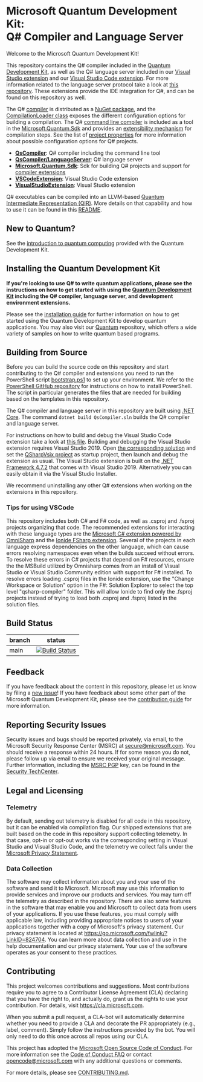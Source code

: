 # Microsoft Quantum Development Kit: <br>Q# Compiler and Language Server #

Welcome to the Microsoft Quantum Development Kit!

This repository contains the Q# compiler included in the [Quantum Development Kit](https://docs.microsoft.com/quantum/),
as well as the Q# language server included in our [Visual Studio extension](https://marketplace.visualstudio.com/items?itemName=quantum.DevKit) and our [Visual Studio Code extension](https://marketplace.visualstudio.com/items?itemName=quantum.quantum-devkit-vscode).
For more information related to the language server protocol take a look at [this repository](https://github.com/Microsoft/language-server-protocol).
These extensions provide the IDE integration for Q#, and can be found on this repository as well.

The Q# [compiler](./src/QsCompiler/Compiler) is distributed as a [NuGet package](https://www.nuget.org/packages/Microsoft.Quantum.Compiler), and the [CompilationLoader class](https://github.com/microsoft/qsharp-compiler/blob/main/src/QsCompiler/Compiler/CompilationLoader.cs) exposes the different configuration options for building a compilation.
The Q# [command line compiler](./src/QsCompiler/CommandLineTool) is included as a tool in the [Microsoft.Quantum.Sdk](./src/QuantumSdk) and provides an [extensibility mechanism](https://devblogs.microsoft.com/qsharp/extending-the-q-compiler/) for compilation steps. See the list of [project properties](./src/QuantumSdk#defined-project-properties) for more information about possible configuration options for Q# projects.

- **[QsCompiler](./src/QsCompiler/)**: Q# compiler including the command line tool
- **[QsCompiler/LanguageServer](./src/QsCompiler/LanguageServer/)**: Q# language server
- **[Microsoft.Quantum.Sdk](./src/QuantumSdk)**: Sdk for building Q# projects and support for [compiler extensions](https://github.com/microsoft/qsharp-compiler/tree/main/examples/CompilerExtensions)
- **[VSCodeExtension](./src/VSCodeExtension/)**: Visual Studio Code extension
- **[VisualStudioExtension](./src/VisualStudioExtension/)**: Visual Studio extension

Q# executables can be compiled into an LLVM-based [Quantum Intermediate Representation (QIR)](https://github.com/microsoft/qsharp-language/tree/main/Specifications/QIR). More details on that capability and how to use it can be found in this [README](https://github.com/microsoft/qsharp-compiler/tree/main/src/QsCompiler/QirGeneration).

## New to Quantum? ##

See the [introduction to quantum computing](https://docs.microsoft.com/quantum/concepts/) provided with the Quantum Development Kit.

## Installing the Quantum Development Kit

**If you're looking to use Q# to write quantum applications, please see the instructions on how to get started with using the [Quantum Development Kit](https://docs.microsoft.com/quantum/install-guide/) including the Q# compiler, language server, and development environment extensions.**

Please see the [installation guide](https://docs.microsoft.com/quantum/install-guide) for further information on how to get started using the Quantum Development Kit to develop quantum applications.
You may also visit our [Quantum](https://github.com/microsoft/quantum) repository, which offers a wide variety of samples on how to write quantum based programs.

## Building from Source ##

Before you can build the source code on this repository and start contributing to the Q# compiler and extensions you need to run the PowerShell script [bootstrap.ps1](./bootstrap.ps1) to set up your environment.
We refer to the [PowerShell GitHub repository](https://github.com/powershell/powershell) for instructions on how to install PowerShell.
The script in particular generates the files that are needed for building based on the templates in this repository.

The Q# compiler and language server in this repository are built using [.NET Core](https://docs.microsoft.com/dotnet/core/). The command `dotnet build QsCompiler.sln` builds the Q# compiler and language server. 

For instructions on how to build and debug the Visual Studio Code extension take a look at [this file](./src/VSCodeExtension/BUILDING.md).
Building and debugging the Visual Studio extension requires Visual Studio 2019. Open [the corresponding solution](./VisualStudioExtension.sln) and set the [QSharpVsix project](./src/VisualStudioExtension/QSharpVsix/) as startup project, then launch and debug the extension as usual.
The Visual Studio extension is built on the [.NET Framework 4.7.2](https://dotnet.microsoft.com/download/dotnet-framework/net472) that comes with Visual Studio 2019. Alternatively you can easily obtain it via the Visual Studio Installer.

We recommend uninstalling any other Q# extensions when working on the extensions in this repository.

### Tips for using VSCode ###
This repository includes both C# and F# code, as well as .csproj and .fsproj projects organizing that code. The recommended extensions for interacting with these language types are the [Microsoft C# extension powered by OmniSharp](https://marketplace.visualstudio.com/items?itemName=ms-dotnettools.csharp) and the [Ionide FSharp extension](https://marketplace.visualstudio.com/items?itemName=Ionide.Ionide-fsharp). Several of the projects in each language express dependencies on the other language, which can cause errors resolving namespaces even when the builds succeed without errors. To resolve these errors in C# projects that depend on F# resources, ensure the the MSBuild utilized by Omnisharp comes from an install of Visual Studio or Visual Studio Community edition with support for F# installed. To resolve errors loading .csproj files in the Ionide extension, use the "Change Workspace or Solution" option in the F#: Solution Explorer to select the top level "qsharp-compiler" folder. This will allow Ionide to find only the .fsproj projects instead of trying to load both .csproj and .fsproj listed in the solution files.

## Build Status ##

| branch | status    |
|--------|-----------|
| main | [![Build Status](https://dev.azure.com/ms-quantum-public/Microsoft%20Quantum%20(public)/_apis/build/status/microsoft.qsharp-compiler?branchName=main)](https://dev.azure.com/ms-quantum-public/Microsoft%20Quantum%20(public)/_build/latest?definitionId=14&branchName=main) |

## Feedback ##

If you have feedback about the content in this repository, please let us know by filing a [new issue](https://github.com/microsoft/qsharp-compiler/issues/new/choose)!
If you have feedback about some other part of the Microsoft Quantum Development Kit, please see the [contribution guide](https://docs.microsoft.com/quantum/contributing/) for more information.

## Reporting Security Issues ##

Security issues and bugs should be reported privately, via email, to the Microsoft Security
Response Center (MSRC) at [secure@microsoft.com](mailto:secure@microsoft.com). You should
receive a response within 24 hours. If for some reason you do not, please follow up via
email to ensure we received your original message. Further information, including the
[MSRC PGP](https://technet.microsoft.com/en-us/security/dn606155) key, can be found in
the [Security TechCenter](https://technet.microsoft.com/en-us/security/default).

## Legal and Licensing ##

### Telemetry ###

By default, sending out telemetry is disabled for all code in this repository, but it can be enabled via compilation flag.
Our shipped extensions that are built based on the code in this repository support collecting telemetry.
In that case, opt-in or opt-out works via the corresponding setting in Visual Studio and Visual Studio Code,
and the telemetry we collect falls under the [Microsoft Privacy Statement](https://privacy.microsoft.com/privacystatement).

### Data Collection ###

The software may collect information about you and your use of the software and send it to Microsoft. Microsoft may use this information to provide services and improve our products and services. You may turn off the telemetry as described in the repository. There are also some features in the software that may enable you and Microsoft to collect data from users of your applications. If you use these features, you must comply with applicable law, including providing appropriate notices to users of your applications together with a copy of Microsoft's privacy statement. Our privacy statement is located at https://go.microsoft.com/fwlink/?LinkID=824704. You can learn more about data collection and use in the help documentation and our privacy statement. Your use of the software operates as your consent to these practices.

## Contributing ##

This project welcomes contributions and suggestions.  Most contributions require you to agree to a
Contributor License Agreement (CLA) declaring that you have the right to, and actually do, grant us
the rights to use your contribution. For details, visit https://cla.microsoft.com.

When you submit a pull request, a CLA-bot will automatically determine whether you need to provide
a CLA and decorate the PR appropriately (e.g., label, comment). Simply follow the instructions
provided by the bot. You will only need to do this once across all repos using our CLA.

This project has adopted the [Microsoft Open Source Code of Conduct](https://opensource.microsoft.com/codeofconduct/).
For more information see the [Code of Conduct FAQ](https://opensource.microsoft.com/codeofconduct/faq/) or
contact [opencode@microsoft.com](mailto:opencode@microsoft.com) with any additional questions or comments.

For more details, please see [CONTRIBUTING.md](./CONTRIBUTING.md).
